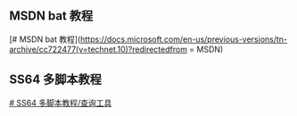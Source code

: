 ## MSDN bat 教程

[# MSDN bat 教程](https://docs.microsoft.com/en-us/previous-versions/tn-archive/cc722477(v=technet.10)?redirectedfrom = MSDN)

## SS64 多脚本教程

[# SS64 多脚本教程/查询工具](https://ss64.com/)
